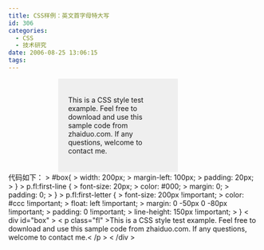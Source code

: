 ```yaml
---
title: CSS样例：英文首字母特大写
id: 306
categories:
  - CSS
  - 技术研究
date: 2006-08-25 13:06:15
tags:
---
```


<style> #box{ 	background: #efefef; width: 200px; 	margin-left: 100px; 	padding: 20px; } p.fl:first-line { 	font-size: 20px; 	color: #000; 	margin: 0; 	padding: 0; } p.fl:first-letter { 	font-size: 200px !important; 	color: #ccc !important; 	float: left !important; 	margin: 0 -50px 0 -80px !important; 	padding: 0 !important; 	line-height: 150px !important; } </style>
<div id="box">

This is a CSS style test example. Feel free to download and use this sample code from zhaiduo.com. If any questions, welcome to contact me.

</div>
代码如下：
> #box{
> width: 200px;
> margin-left: 100px;
> padding: 20px;
> }
> p.fl:first-line {
> font-size: 20px;
> color: #000;
> margin: 0;
> padding: 0;
> }
> p.fl:first-letter {
> font-size: 200px !important;
> color: #ccc !important;
> float: left !important;
> margin: 0 -50px 0 -80px !important;
> padding: 0 !important;
> line-height: 150px !important;
> }
< div id="box" >
< p class="fl" >This is a CSS style test example. Feel free to download and use this sample code from zhaiduo.com. If any questions, welcome to contact me.< /p >
< /div >
